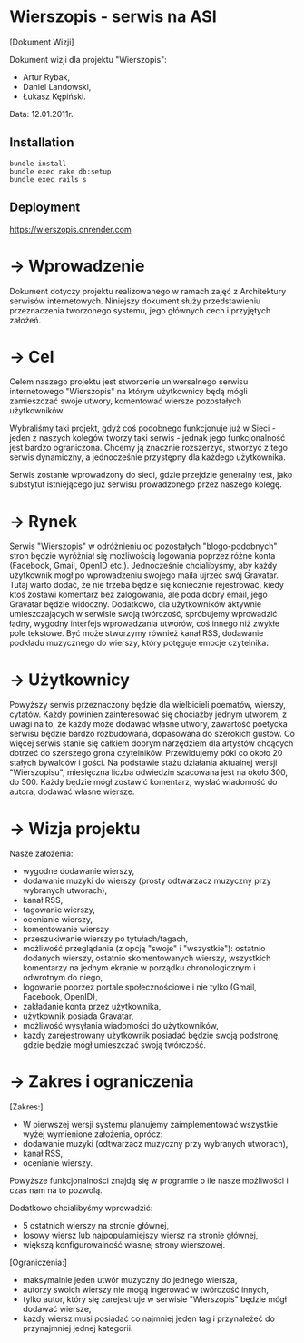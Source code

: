 Wierszopis - serwis na ASI
============================

[Dokument Wizji]

Dokument wizji dla projektu "Wierszopis":
- Artur Rybak,
- Daniel Landowski,
- Łukasz Kępiński.

Data: 12.01.2011r.


## Installation
```
bundle install
bundle exec rake db:setup
bundle exec rails s
```

## Deployment
https://wierszopis.onrender.com


-> Wprowadzenie
=================
  Dokument dotyczy projektu realizowanego w ramach zajęć z Architektury serwisów internetowych. 
Niniejszy dokument służy przedstawieniu przeznaczenia tworzonego systemu, jego głównych 
cech i przyjętych założeń.

-> Cel
========
  Celem naszego projektu jest stworzenie uniwersalnego serwisu internetowego "Wierszopis" na którym 
użytkownicy będą mógli zamieszczać swoje utwory, komentować wiersze pozostałych użytkowników. 

  Wybraliśmy taki projekt, gdyż coś podobnego funkcjonuje już w Sieci - jeden z naszych kolegów tworzy 
taki serwis - jednak jego funkcjonalność jest bardzo ograniczona. Chcemy ją znacznie rozszerzyć, 
stworzyć z tego serwis dynamiczny, a jednocześnie przystępny dla każdego użytkownika.

  Serwis zostanie wprowadzony do sieci, gdzie przejdzie generalny test, jako substytut istniejącego 
już serwisu prowadzonego przez naszego kolegę.

-> Rynek
==========
  Serwis "Wierszopis" w odróżnieniu od pozostałych "blogo-podobnych" stron będzie wyróżniał się możliwością logowania 
poprzez różne konta (Facebook, Gmail, OpenID etc.). Jednocześnie chcialibyśmy, aby każdy użytkownik mógł po wprowadzeniu 
swojego maila ujrzeć swój Gravatar. Tutaj warto dodać, że nie trzeba będzie się koniecznie rejestrować, kiedy ktoś 
zostawi komentarz bez zalogowania, ale poda dobry email, jego Gravatar będzie widoczny. Dodatkowo, dla użytkowników 
aktywnie umieszczających w serwisie swoją twórczość, spróbujemy wprowadzić ładny, wygodny interfejs wprowadzania utworów, 
coś innego niż zwykłe pole tekstowe. Być może stworzymy również kanał RSS, dodawanie podkładu muzycznego do wierszy, 
który potęguje emocje czytelnika.

-> Użytkownicy
================
  Powyższy serwis przeznaczony będzie dla wielbicieli poematów, wierszy, cytatów. Każdy powinien zainteresować się 
chociażby jednym utworem, z uwagi na to, że każdy może dodawać własne utwory, zawartość poetycka serwisu będzie 
bardzo rozbudowana, dopasowana do szerokich gustów. Co więcej serwis stanie się całkiem dobrym narzędziem dla 
artystów chcących dotrzeć do szerszego grona czytelników. Przewidujemy póki co około 20 stałych bywalców i gości. 
Na podstawie stażu działania aktualnej wersji "Wierszopisu", miesięczna liczba odwiedzin szacowana jest na 
około 300, do 500. Każdy będzie mógł zostawić komentarz, wysłać wiadomość do autora, dodawać własne wiersze.

-> Wizja projektu
===================
Nasze założenia:
- wygodne dodawanie wierszy,
- dodawanie muzyki do wierszy (prosty odtwarzacz muzyczny przy wybranych utworach),
- kanał RSS,
- tagowanie wierszy,
- ocenianie wierszy,
- komentowanie wierszy
- przeszukiwanie wierszy po tytułach/tagach,
- możliwość przeglądania (z opcją "swoje" i "wszystkie"): ostatnio dodanych wierszy, ostatnio skomentowanych 
  wierszy, wszystkich komentarzy na jednym ekranie w porządku chronologicznym i odwrotnym do niego, 
- logowanie poprzez portale społecznościowe i nie tylko (Gmail, Facebook, OpenID),
- zakładanie konta przez użytkownika,
- użytkownik posiada Gravatar,
- możliwość wysyłania wiadomości do użytkowników,
- każdy zarejestrowany użytkownik posiadać będzie swoją podstronę, gdzie będzie mógł umieszczać swoją twórczość.


-> Zakres i ograniczenia
==========================
[Zakres:]
 - W pierwszej wersji systemu planujemy zaimplementować wszystkie wyżej wymienione założenia, oprócz:
 - dodawanie muzyki (odtwarzacz muzyczny przy wybranych utworach),
 - kanał RSS,
 - ocenianie wierszy.

Powyższe funkcjonalności znajdą się w programie o ile nasze możliwości i czas nam na to pozwolą.

Dodatkowo chcialibyśmy wprowadzić:
 - 5 ostatnich wierszy na stronie głównej,
 - losowy wiersz lub najpopularniejszy wiersz na stronie głównej,
 - większą konfigurowalność własnej strony wierszowej.

[Ograniczenia:]
 - maksymalnie jeden utwór muzyczny do jednego wiersza,
 - autorzy swoich wierszy nie mogą ingerować w twórczość innych,
 - tylko autor, który się zarejestruje w serwisie "Wierszopis" będzie mógł dodawać wiersze,
 - każdy wiersz musi posiadać co najmniej jeden tag i przynależeć do przynajmniej jednej kategorii. 


